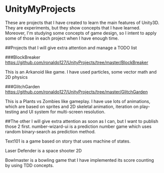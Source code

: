 # UnityMyProjects

These are projects that I have created to learn the main features of Unity3D. They are experiments, but they show concepts that I have learned. Moreover, I'm studying some concepts of game design, so I intent to apply some of those in each project when I have enough time.

##Projects that I will give extra attention and manage a TODO list

###BlockBreaker
https://github.com/ronaldo127/UnityProjects/tree/master/BlockBreaker

This is an Arkanoid like game. I have used particles, some vector math and 2D physics

###GlitchGarden
https://github.com/ronaldo127/UnityProjects/tree/master/GlitchGarden

This is a Plants vs Zombies like gameplay. I have use lots of animations, which are based on sprites and 2D skeletal animation, iteration on play-testing and UI system for multi-screen resolution.

##The other I will give extra attention as soon as I can, but I want to publish those 2 first.
number-wizard-ui is a prediction number game which uses random binary-search as prediction method.

Text101 is a game based on story that uses machine of states.

Laser Defender is a space shooter 2D

Bowlmaster is a bowling game that I have implemented its score counting by using TDD concepts.

